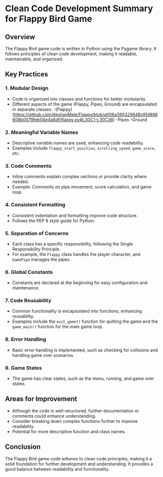 # Clean Code Development Summary for Flappy Bird Game

## Overview

The Flappy Bird game code is written in Python using the Pygame library. It follows principles of clean code development, making it readable, maintainable, and organized.

## Key Practices

### 1. Modular Design

- Code is organized into classes and functions for better modularity.
- Different aspects of the game (Flappy, Pipes, Ground) are encapsulated in separate classes.
    -[Flappy] (https://github.com/AkshayMele/Flappy/blob/a006a395329948c6fd898608b0079feb04e4a6df/flappy.py#L30C1-L30C36)
    -Pipes
    -Ground

### 2. Meaningful Variable Names

- Descriptive variable names are used, enhancing code readability.
- Examples include `flappy_start_position`, `scrolling_speed`, `game_score`, etc.

### 3. Code Comments

- Inline comments explain complex sections or provide clarity where needed.
- Example: Comments on pipe movement, score calculation, and game loop.

### 4. Consistent Formatting

- Consistent indentation and formatting improve code structure.
- Follows the PEP 8 style guide for Python.

### 5. Separation of Concerns

- Each class has a specific responsibility, following the Single Responsibility Principle.
- For example, the `Flappy` class handles the player character, and `GamePipe` manages the pipes.

### 6. Global Constants

- Constants are declared at the beginning for easy configuration and maintenance.

### 7. Code Reusability

- Common functionality is encapsulated into functions, enhancing reusability.
- Examples include the `exit_game()` function for quitting the game and the `game_main()` function for the main game loop.

### 8. Error Handling

- Basic error handling is implemented, such as checking for collisions and handling game over scenarios.

### 9. Game States

- The game has clear states, such as the menu, running, and game over states.

## Areas for Improvement

- Although the code is well-structured, further documentation or comments could enhance understanding.
- Consider breaking down complex functions further to improve readability.
- Potential for more descriptive function and class names.

## Conclusion

The Flappy Bird game code adheres to clean code principles, making it a solid foundation for further development and understanding. It provides a good balance between readability and functionality.
